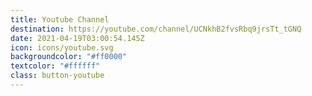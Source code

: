 ```yaml
---
title: Youtube Channel
destination: https://youtube.com/channel/UCNkhB2fvsRbq9jrsTt_tGNQ
date: 2021-04-19T03:00:54.145Z
icon: icons/youtube.svg
backgroundcolor: "#ff0000"
textcolor: "#ffffff"
class: button-youtube
---
```


